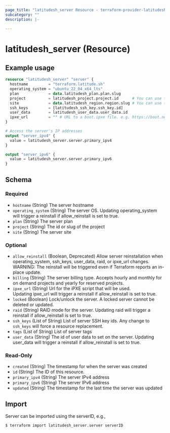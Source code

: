 ```yaml
---
page_title: "latitudesh_server Resource - terraform-provider-latitudesh"
subcategory: ""
description: |-
  
---
```


# latitudesh_server (Resource)



## Example usage

```terraform
resource "latitudesh_server" "server" {
  hostname         = "terraform.latitude.sh"
  operating_system = "ubuntu_22_04_x64_lts"
  plan             = data.latitudesh_plan.plan.slug
  project          = latitudesh_project.project.id      # You can use the project id or slug
  site             = data.latitudesh_region.region.slug # You can use the site id or slug
  ssh_keys         = [latitudesh_ssh_key.ssh_key.id]
  user_data        = latitudesh_user_data.user_data.id
  ipxe_url         = "" # URL to a boot.ipxe file. e.g. https://boot.netboot.xyz
}

# Access the server's IP addresses
output "server_ipv4" {
  value = latitudesh_server.server.primary_ipv4
}

output "server_ipv6" {
  value = latitudesh_server.server.primary_ipv6
}
```

<!-- schema generated by tfplugindocs -->
## Schema

### Required

- `hostname` (String) The server hostname
- `operating_system` (String) The server OS. 
				Updating operating_system will trigger a reinstall if allow_reinstall is set to true.
- `plan` (String) The server plan
- `project` (String) The id or slug of the project
- `site` (String) The server site

### Optional

- `allow_reinstall` (Boolean, Deprecated) Allow server reinstallation when operating_system, ssh_keys, user_data, raid, or ipxe_url changes.
				WARNING: The reinstall will be triggered even if Terraform reports an in-place update.
- `billing` (String) The server billing type. 
				Accepts hourly and monthly for on demand projects and yearly for reserved projects.
- `ipxe_url` (String) Url for the iPXE script that will be used.	
				Updating ipxe_url will trigger a reinstall if allow_reinstall is set to true.
- `locked` (Boolean) Lock/unlock the server. A locked server cannot be deleted or updated.
- `raid` (String) RAID mode for the server. 
				Updating raid will trigger a reinstall if allow_reinstall is set to true.
- `ssh_keys` (List of String) List of server SSH key ids. 
				Any change to `ssh_keys` will force a resource replacement.
- `tags` (List of String) List of server tags
- `user_data` (String) The id of user data to set on the server. 
				Updating user_data will trigger a reinstall if allow_reinstall is set to true.

### Read-Only

- `created` (String) The timestamp for when the server was created
- `id` (String) The ID of this resource.
- `primary_ipv4` (String) The server IPv4 address
- `primary_ipv6` (String) The server IPv6 address
- `updated` (String) The timestamp for the last time the server was updated

## Import
Server can be imported using the serverID, e.g.,

```sh
$ terraform import latitudesh_server.server serverID
```